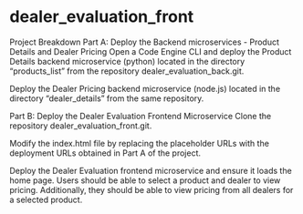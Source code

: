 # dealer_evaluation_front
Project Breakdown Part A: Deploy the Backend microservices - Product Details and Dealer Pricing Open a Code Engine CLI and deploy the Product Details backend microservice (python) located in the directory “products_list” from the repository dealer_evaluation_back.git.

Deploy the Dealer Pricing backend microservice (node.js) located in the directory “dealer_details” from the same repository.

Part B: Deploy the Dealer Evaluation Frontend Microservice Clone the repository dealer_evaluation_front.git.

Modify the index.html file by replacing the placeholder URLs with the deployment URLs obtained in Part A of the project.

Deploy the Dealer Evaluation frontend microservice and ensure it loads the home page. Users should be able to select a product and dealer to view pricing. Additionally, they should be able to view pricing from all dealers for a selected product.
